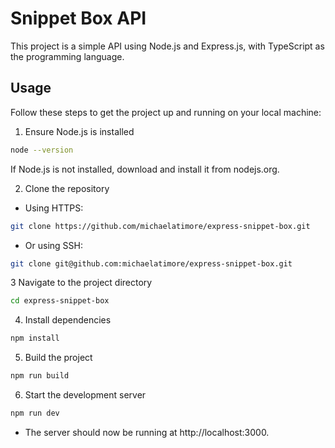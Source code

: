 # Snippet Box API


This project is a simple API using Node.js and Express.js, with TypeScript as the programming language. 


## Usage
Follow these steps to get the project up and running on your local machine:

1. Ensure Node.js is installed
```bash
node --version
```
If Node.js is not installed, download and install it from nodejs.org.

2. Clone the repository
* Using HTTPS:
``` bash
git clone https://github.com/michaelatimore/express-snippet-box.git
```

* Or using SSH:
``` bash
git clone git@github.com:michaelatimore/express-snippet-box.git
```

3 Navigate to the project directory
``` bash
cd express-snippet-box
```

4. Install dependencies
```bash
npm install
```

5. Build the project
```bash
npm run build
```

6. Start the development server
``` bash
npm run dev
```
* The server should now be running at http://localhost:3000.


